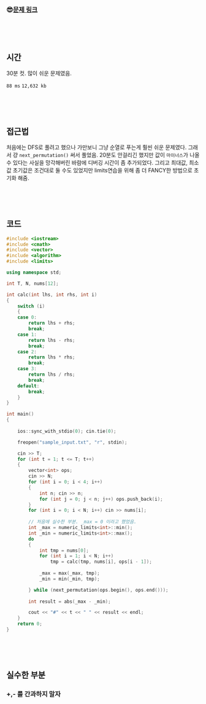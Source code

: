 

### &#128526;[문제 링크](https://swexpertacademy.com/main/code/problem/problemDetail.do?contestProbId=AWIeRZV6kBUDFAVH)

<br>

<br>

<br>

## 시간

30분 컷. 많이 쉬운 문제였음.

`88 ms` `12,632 kb`

<br>

<br>

<br>

## 접근법

처음에는 DFS로 풀려고 했으나 가만보니 그냥 순열로 푸는게 훨씬 쉬운 문제였다. 그래서 걍 `next_permutation()` 써서 풀었음. 20분도 안걸리긴 했지만 값이 `마이너스`가 나올 수 있다는 사실을 망각해버린 바람에 디버깅 시간이 좀 추가되었다. 그리고 최대값, 최소값 초기값은 조건대로 둘 수도 있었지만 limits연습을 위해 좀 더 FANCY한 방법으로 초기화 해줌.

<br>

<br>

<br>

## 코드

```cpp
#include <iostream>
#include <cmath>
#include <vector>
#include <algorithm>
#include <limits>

using namespace std;

int T, N, nums[12];

int calc(int lhs, int rhs, int i)
{
	switch (i)
	{
	case 0:
		return lhs + rhs;
		break;
	case 1:
		return lhs - rhs;
		break;
	case 2:
		return lhs * rhs;
		break;
	case 3:
		return lhs / rhs;
		break;
	default:
		break;
	}
}

int main()
{
	
	ios::sync_with_stdio(0); cin.tie(0);

	freopen("sample_input.txt", "r", stdin);

	cin >> T;
	for (int t = 1; t <= T; t++)
	{
		vector<int> ops;
		cin >> N;
		for (int i = 0; i < 4; i++)
		{
			int n; cin >> n;
			for (int j = 0; j < n; j++) ops.push_back(i);
		}
		for (int i = 0; i < N; i++) cin >> nums[i];
        
        // 처음에 실수한 부분. _max = 0 이라고 했었음.
		int _max = numeric_limits<int>::min();
		int _min = numeric_limits<int>::max();
		do
		{
			int tmp = nums[0];
			for (int i = 1; i < N; i++)
				tmp = calc(tmp, nums[i], ops[i - 1]);
			
			_max = max(_max, tmp);
			_min = min(_min, tmp);

		} while (next_permutation(ops.begin(), ops.end()));
		
		int result = abs(_max - _min);

		cout << "#" << t << " " << result << endl;
	}
	return 0;
}

```

<br>

<br>

<br>

## 실수한 부분

### +,- 를 간과하지 말자

